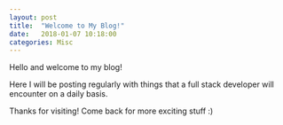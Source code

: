```yaml
---
layout: post
title:  "Welcome to My Blog!"
date:   2018-01-07 10:18:00
categories: Misc
---
```


Hello and welcome to my blog!

Here I will be posting regularly with things that a full stack developer will encounter on a daily basis.

Thanks for visiting! Come back for more exciting stuff :)
